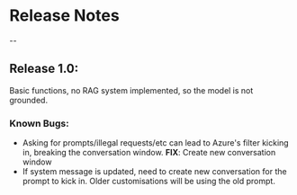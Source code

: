 # Release Notes
--
## Release 1.0:
Basic functions, no RAG system implemented, so the model is not grounded. 

### Known Bugs:
- Asking for prompts/illegal requests/etc can lead to Azure's filter kicking in, breaking the conversation window. **FIX**: Create new conversation window
- If system message is updated, need to create new conversation for the prompt to kick in. Older customisations will be using the old prompt. 
